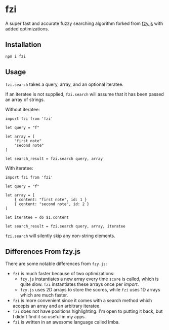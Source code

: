 # fzi

A super fast and accurate fuzzy searching algorithm forked from
[fzy.js](https://github.com/jhawthorn/fzy.js/) with added optimizations.

## Installation
```
npm i fzi
```

## Usage
`fzi.search` takes a query, array, and an optional iteratee.

If an iteratee is not supplied, `fzi.search` will assume that it has been passed an array of strings.

Without iteratee:
```
import fzi from 'fzi'

let query = "f"

let array = [
	"first note"
	"second note"
]

let search_result = fzi.search query, array
```
With iteratee:
```
import fzi from 'fzi'

let query = "f"

let array = [
	{ content: "first note", id: 1 }
	{ content: "second note", id: 2 }
]

let iteratee = do $1.content

let search_result = fzi.search query, array, iteratee
```

`fzi.search` will silently skip any non-string elements.

## Differences From fzy.js
There are some notable differences from `fzy.js`:
- `fzi` is much faster because of two optimizations:
	- `fzy.js` instantiates a new array every time `score` is called, which is quite slow. `fzi` instantiates these arrays once per *import*.
	- `fzy.js` uses 2D arrays to store the scores, while `fzi` uses 1D arrays which are much faster.
- `fzi` is more convenient since it comes with a search method which accepts an array and an arbitrary iteratee.
- `fzi` does not have positions highlighting. I'm open to putting it back, but I didn't find it so useful in my apps.
- `fzi` is written in an awesome language called Imba.
